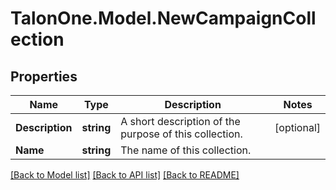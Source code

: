 # TalonOne.Model.NewCampaignCollection
## Properties

Name | Type | Description | Notes
------------ | ------------- | ------------- | -------------
**Description** | **string** | A short description of the purpose of this collection. | [optional] 
**Name** | **string** | The name of this collection. | 

[[Back to Model list]](../README.md#documentation-for-models) [[Back to API list]](../README.md#documentation-for-api-endpoints) [[Back to README]](../README.md)

